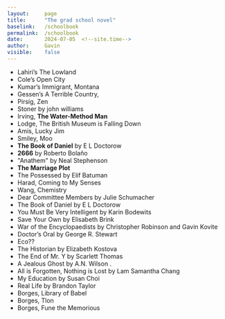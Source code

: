 ```yaml
---
layout:     page
title:      "The grad school novel"
baselink:   /schoolbook
permalink:  /schoolbook
date:       2024-07-05  <!--site.time-->
author:     Gavin
visible:    false
---
```



- Lahiri’s The Lowland
- Cole’s Open City
- Kumar’s Immigrant, Montana
- Gessen’s A Terrible Country,
- Pirsig, Zen
- Stoner by john williams
- Irving, __The Water-Method Man__
- Lodge, The British Museum is Falling Down
- Amis, Lucky Jim
- Smiley, Moo
- __The Book of Daniel__ by E L Doctorow
- __2666__ by Roberto Bolaño
- "Anathem" by Neal Stephenson
- __The Marriage Plot__
- The Possessed by Elif Batuman
- Harad, Coming to My Senses
- Wang, Chemistry
- Dear Committee Members by Julie Schumacher
- The Book of Daniel by E L Doctorow
- You Must Be Very Intelligent by Karin Bodewits
- Save Your Own by Elisabeth Brink 
- War of the Encyclopaedists by Christopher Robinson and Gavin Kovite 
- Doctor’s Oral by George R. Stewart
- Eco??
- The Historian by Elizabeth Kostova 
- The End of Mr. Y by Scarlett Thomas 
- A Jealous Ghost by A.N. Wilson .
- All is Forgotten, Nothing is Lost by Lam Samantha Chang
- My Education by Susan Choi
- Real Life by Brandon Taylor
- Borges, Library of Babel
- Borges, Tlon
- Borges, Fune the Memorious



<!-- - Guo, The PhD Grind -->
<!-- - Eco, "How to Write a Thesis" -->